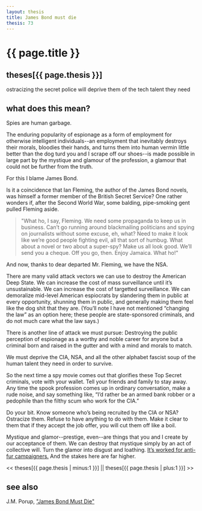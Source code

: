 ```yaml
---
layout: thesis
title: James Bond must die
thesis: 73
---
```


<h1 id="html">{{ page.title }}</h1>

<h2 id="html">theses[{{ page.thesis }}]</h2>

ostracizing the secret police will deprive them of the tech talent they need

<h2 id="html">what does this mean?</h2>

Spies are human garbage.

The enduring popularity of espionage as a form of employment for otherwise intelligent individuals--an employment that inevitably destroys their morals, bloodies their hands, and turns them into human vermin little better than the dog turd you and I scrape off our shoes--is made possible in large part by the mystique and glamour of the profession, a glamour that could not be further from the truth.

For this I blame James Bond.

Is it a coincidence that Ian Fleming, the author of the James Bond novels, was himself a former member of the British Secret Service? One rather wonders if, after the Second World War, some balding, pipe-smoking gent pulled Fleming aside.

<blockquote>
<p>
"What ho, I say, Fleming. We need some propaganda to keep us in business. Can’t go running around blackmailing politicians and spying on journalists without some excuse, eh, what? Need to make it look like we’re good people fighting evil, all that sort of humbug. What about a novel or two about a super-spy? Make us all look good. We’ll send you a cheque. Off you go, then. Enjoy Jamaica. What ho!"
</p>
</blockquote>

And now, thanks to dear departed Mr. Fleming, we have the NSA.

There are many valid attack vectors we can use to destroy the American Deep State. We can increase the cost of mass surveillance until it’s unsustainable. We can increase the cost of targetted surveillance. We can demoralize mid-level American espiocrats by slandering them in public at every opportunity, shunning them in public, and generally making them feel like the dog shit that they are. (You’ll note I have not mentioned “changing the law” as an option here; these people are state-sponsored criminals, and do not much care what the law says.)

There is another line of attack we must pursue: Destroying the public perception of espionage as a worthy and noble career for anyone but a criminal born and raised in the gutter and with a mind and morals to match.

We must deprive the CIA, NSA, and all the other alphabet fascist soup of the human talent they need in order to survive.

So the next time a spy movie comes out that glorifies these Top Secret criminals, vote with your wallet. Tell your friends and family to stay away. Any time the spook profession comes up in ordinary conversation, make a rude noise, and say something like, “I’d rather be an armed bank robber or a pedophile than the filthy scum who work for the CIA.”

Do your bit. Know someone who’s being recruited by the CIA or NSA? Ostracize them. Refuse to have anything to do with them. Make it clear to them that if they accept the job offer, you will cut them off like a boil.

Mystique and glamor--prestige, even--are things that you and I create by our acceptance of them. We can destroy that mystique simply by an act of collective will. Turn the glamor into disgust and loathing. [It’s worked for anti-fur campaigners.](http://www.glamourmagazine.co.uk/article/made-in-chelsea-lucy-watson-in-peta-anti-fur-advert-2014) And the stakes here are far higher.

\<\< theses[{{ page.thesis | minus:1 }}]  ||  theses[{{ page.thesis | plus:1 }}] \>\>

<h2 id="html">see also</h2>

J.M. Porup, ["James Bond Must Die"](https://medium.com/@toholdaquill/james-bond-must-die-daab3c8d0aef)

